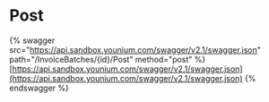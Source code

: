 # Post

{% swagger src="https://api.sandbox.younium.com/swagger/v2.1/swagger.json" path="/InvoiceBatches/{id}/Post" method="post" %}
[https://api.sandbox.younium.com/swagger/v2.1/swagger.json](https://api.sandbox.younium.com/swagger/v2.1/swagger.json)
{% endswagger %}
